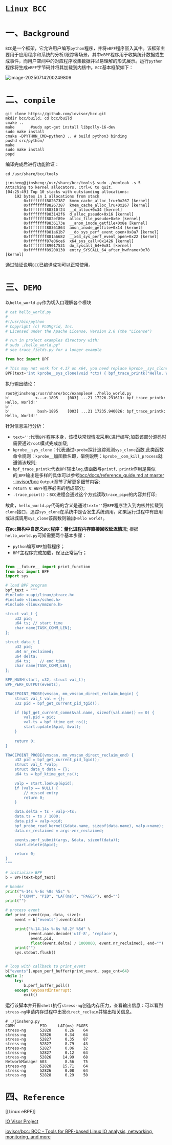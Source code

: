 # `Linux BCC`

# 一、`Background`

`BCC`是一个框架，它允许用户编写`python`程序，并将`eBPF`程序嵌入其中。该框架主要用于应用程序和系统的分析/跟踪等场景，其中`eBPF`程序用于收集统计数据或生成事件，而用户空间中的对应程序收集数据并以易理解的形式展示。运行`python`程序将生成`eBPF`字节码并将其加载到内核中。`BCC`基本框架如下：

![image-20250714200249809](../Markdown/image-20250714200249809.png)
# 二、`compile`

```shell
git clone https://github.com/iovisor/bcc.git
mkdir bcc/build; cd bcc/build
cmake ..
make       #sudo apt-get install libpolly-16-dev
sudo make install
cmake -DPYTHON_CMD=python3 .. # build python3 binding
pushd src/python/
make
sudo make install
popd
```

编译完成后进行功能验证：
```shell
cd /usr/share/bcc/tools

jinsheng@jinsheng:/usr/share/bcc/tools$ sudo ./memleak -s 5
Attaching to kernel allocators, Ctrl+C to quit.
[04:25:49] Top 10 stacks with outstanding allocations:
	192 bytes in 1 allocations from stack
		0xffffffff88267387	kmem_cache_alloc_lru+0x267 [kernel]
		0xffffffff88267387	kmem_cache_alloc_lru+0x267 [kernel]
		0xffffffff88310f24	__d_alloc+0x34 [kernel]
		0xffffffff883142f6	d_alloc_pseudo+0x16 [kernel]
		0xffffffff882ef89e	alloc_file_pseudo+0x6e [kernel]
		0xffffffff8836173e	__anon_inode_getfile+0x8e [kernel]
		0xffffffff88361864	anon_inode_getfile+0x14 [kernel]
		0xffffffff881a61b7	__do_sys_perf_event_open+0x8a7 [kernel]
		0xffffffff881a6682	__x64_sys_perf_event_open+0x22 [kernel]
		0xffffffff87e06ce6	x64_sys_call+0x1426 [kernel]
		0xffffffff89017531	do_syscall_64+0x81 [kernel]
		0xffffffff89200130	entry_SYSCALL_64_after_hwframe+0x78 [kernel]
```
通过验证说明`BCC`已编译成功可以正常使用。
# 三、`DEMO`

以`hello_world.py`作为切入口理解各个模块
```python
# cat hello_world.py
#
#!/usr/bin/python
# Copyright (c) PLUMgrid, Inc.
# Licensed under the Apache License, Version 2.0 (the "License")

# run in project examples directory with:
# sudo ./hello_world.py"
# see trace_fields.py for a longer example

from bcc import BPF

# This may not work for 4.17 on x64, you need replace kprobe__sys_clone with kprobe____x64_sys_clone
BPF(text='int kprobe__sys_clone(void *ctx) { bpf_trace_printk("Hello, World!\\n"); return 0; }').trace_print()
```

执行输出结论：
```shell
root@jinsheng:/usr/share/bcc/examples# ./hello_world.py
b'           <...>-1895    [003] ...21 17226.231613: bpf_trace_printk: Hello, World!'
b''
b'            bash-1895    [003] ...21 17235.940026: bpf_trace_printk: Hello, World!'
```
针对信息进行分析：
- `text=''`:代表`BPF`程序本身，该模块常规情况采用`C`进行编写;加载该部分源码时需要通过`root`模式完成加载;
- `kprobe__sys_clone`：代表通过`kprobe`探针追踪观测`sys_clone`函数,此类函数命令规则：`kprobe__`加函数名即，举例说明：`kprobe__oom_kill_process`就遵循该规则;
- `bpf_trace_printk`:代表`BPF`输出`log`,该函数与`printf、printk`作用是类似的;`BPF`输出是多样的具体可以参考[bcc/docs/reference_guide.md at master · iovisor/bcc](https://github.com/iovisor/bcc/blob/master/docs/reference_guide.md) `Output`章节了解更多细节内容;
- `return 0`: `eBPF`程序必需的组成部分;
- `.trace_point()`：`BCC`进程会通过这个方式读取`trace_pipe`的内容并打印;

故此，`hello_world.py`代码的含义是通过`text=''`将`BPF`程序注入到内核并挂载到`clone`接口，追踪`sys_clone`在系统中是否发生系统调用，如果运行过程中有应用或进城调用`sys_clone`该函数则输出`Hello world!`。

**在`BCC`架构中自定义`BCC`程序：量化进程内存直接回收延迟情况**; 根据`hello_world.py`可知需要两个基本步骤：
- `python`编写`BPF`加载程序；
- `BPF`主程序完成加载，保证正常运行；

```python

from __future__ import print_function
from bcc import BPF
import sys

# load BPF program
bpf_text = """
#include <uapi/linux/ptrace.h>
#include <linux/sched.h>
#include <linux/mmzone.h>

struct val_t {
    u32 pid;
    u64 ts; // start time
    char name[TASK_COMM_LEN];
};

struct data_t {
    u32 pid;
    u64 nr_reclaimed;
    u64 delta;
    u64 ts;    // end time
    char name[TASK_COMM_LEN];
};

BPF_HASH(start, u32, struct val_t);
BPF_PERF_OUTPUT(events);

TRACEPOINT_PROBE(vmscan, mm_vmscan_direct_reclaim_begin) {
    struct val_t val = {};
    u32 pid = bpf_get_current_pid_tgid();

    if (bpf_get_current_comm(&val.name, sizeof(val.name)) == 0) {
        val.pid = pid;
        val.ts = bpf_ktime_get_ns();
        start.update(&pid, &val);
    }
    
    return 0;
}

TRACEPOINT_PROBE(vmscan, mm_vmscan_direct_reclaim_end) {
    u32 pid = bpf_get_current_pid_tgid();
    struct val_t *valp;
    struct data_t data = {};
    u64 ts = bpf_ktime_get_ns();

    valp = start.lookup(&pid);
    if (valp == NULL) {
        // missed entry
        return 0;
    }

    data.delta = ts - valp->ts;
    data.ts = ts / 1000;
    data.pid = valp->pid;
    bpf_probe_read_kernel(&data.name, sizeof(data.name), valp->name);
    data.nr_reclaimed = args->nr_reclaimed;

    events.perf_submit(args, &data, sizeof(data));
    start.delete(&pid);

    return 0;
}
"""

# initialize BPF
b = BPF(text=bpf_text)

# header
print("%-14s %-6s %8s %5s" %
      ("COMM", "PID", "LAT(ms)", "PAGES"), end="")
print("")

# process event
def print_event(cpu, data, size):
    event = b["events"].event(data)

    print("%-14.14s %-6s %8.2f %5d" %
          (event.name.decode('utf-8', 'replace'),
           event.pid,
           float(event.delta) / 1000000, event.nr_reclaimed), end="")
    print("")
    sys.stdout.flush()


# loop with callback to print_event
b["events"].open_perf_buffer(print_event, page_cnt=64)
while 1:
    try:
        b.perf_buffer_poll()
    except KeyboardInterrupt:
        exit()
```

运行该脚本并开辟`shell`执行`stress-ng`创造内存压力，查看输出信息：可以看到`stress-ng`申请内存过程中出发`direct_reclaim`并输出相关信息。
```shell
# ./jinsheng.py 
COMM           PID     LAT(ms) PAGES
stress-ng      52828      0.26    64
stress-ng      52826      0.34    64
stress-ng      52827      0.35    87
stress-ng      52827      8.79    43
stress-ng      52827      0.06    32
stress-ng      52827      0.12    64
stress-ng      52826     14.99    68
NetworkManager 603        8.56    75
stress-ng      52828     15.71    64
stress-ng      52826      0.08    64
stress-ng      52828      0.29    50
```
# 四、`Reference`

[[Linux eBPF]]

[IO Visor Project](https://github.com/iovisor)

[iovisor/bcc: BCC - Tools for BPF-based Linux IO analysis, networking, monitoring, and more](https://github.com/iovisor/bcc)